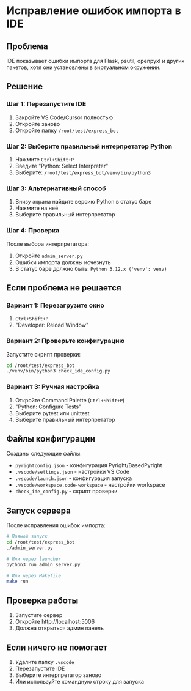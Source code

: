 # Исправление ошибок импорта в IDE

## Проблема
IDE показывает ошибки импорта для Flask, psutil, openpyxl и других пакетов, хотя они установлены в виртуальном окружении.

## Решение

### Шаг 1: Перезапустите IDE
1. Закройте VS Code/Cursor полностью
2. Откройте заново
3. Откройте папку `/root/test/express_bot`

### Шаг 2: Выберите правильный интерпретатор Python
1. Нажмите `Ctrl+Shift+P`
2. Введите "Python: Select Interpreter"
3. Выберите: `/root/test/express_bot/venv/bin/python3`

### Шаг 3: Альтернативный способ
1. Внизу экрана найдите версию Python в статус баре
2. Нажмите на неё
3. Выберите правильный интерпретатор

### Шаг 4: Проверка
После выбора интерпретатора:
1. Откройте `admin_server.py`
2. Ошибки импорта должны исчезнуть
3. В статус баре должно быть: `Python 3.12.x ('venv': venv)`

## Если проблема не решается

### Вариант 1: Перезагрузите окно
1. `Ctrl+Shift+P`
2. "Developer: Reload Window"

### Вариант 2: Проверьте конфигурацию
Запустите скрипт проверки:
```bash
cd /root/test/express_bot
./venv/bin/python3 check_ide_config.py
```

### Вариант 3: Ручная настройка
1. Откройте Command Palette (`Ctrl+Shift+P`)
2. "Python: Configure Tests"
3. Выберите pytest или unittest
4. Выберите правильный интерпретатор

## Файлы конфигурации

Созданы следующие файлы:
- `pyrightconfig.json` - конфигурация Pyright/BasedPyright
- `.vscode/settings.json` - настройки VS Code
- `.vscode/launch.json` - конфигурация запуска
- `.vscode/workspace.code-workspace` - настройки workspace
- `check_ide_config.py` - скрипт проверки

## Запуск сервера

После исправления ошибок импорта:

```bash
# Прямой запуск
cd /root/test/express_bot
./admin_server.py

# Или через launcher
python3 run_admin_server.py

# Или через Makefile
make run
```

## Проверка работы

1. Запустите сервер
2. Откройте http://localhost:5006
3. Должна открыться админ панель

## Если ничего не помогает

1. Удалите папку `.vscode`
2. Перезапустите IDE
3. Выберите интерпретатор заново
4. Или используйте командную строку для запуска


